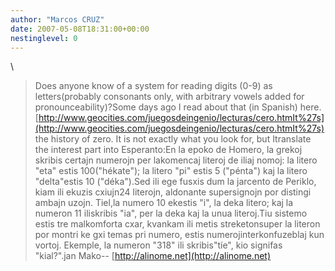 ```yaml
---
author: "Marcos CRUZ"
date: 2007-05-08T18:31:00+00:00
nestinglevel: 0
---
```

\
> Does anyone know of a system for reading digits (0-9) as letters(probably
> consonants only, with arbitrary vowels added for pronounceability)?Some days ago I read about that (in Spanish) here.[http://www.geocities.com/juegosdeingenio/lecturas/cero.htmIt%27s](http://www.geocities.com/juegosdeingenio/lecturas/cero.htmIt%27s) the history of zero. It is not exactly what you look for, but Itranslate the interest part into Esperanto:En la epoko de Homero, la grekoj skribis certajn numerojn per lakomencaj literoj de iliaj nomoj: la litero "eta" estis 100("hékate"); la litero "pi" estis 5 ("pénta") kaj la litero "delta"estis 10 ("déka").Sed ili ege fusxis dum la jarcento de Periklo, kiam ili ekuzis cxiujn24 literojn, aldonante supersignojn por distingi ambajn uzojn. Tiel,la numero 10 ekestis "i", la deka litero; kaj la numeron 11 iliskribis "ia", per la deka kaj la unua literoj.Tiu sistemo estis tre malkomforta cxar, kvankam ili metis streketonsuper la literon por montri ke gxi temas pri numero, estis numerojinterkonfuzeblaj kun vortoj. Ekemple, la numeron "318" ili skribis"tíe", kio signifas "kial?".jan Mako--
[http://alinome.net](http://alinome.net)